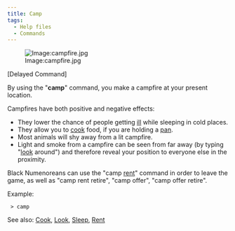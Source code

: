 ```yaml
---
title: Camp
tags:
  - Help files
  - Commands
---
```

<figure>
<img src="campfire.jpg" title="Image:campfire.jpg" />
<figcaption>Image:campfire.jpg</figcaption>
</figure>

\[Delayed Command\]

By using the "**camp**" command, you make a campfire at your present
location.

Campfires have both positive and negative effects:

- They lower the chance of people getting [ill](disease "wikilink")
  while sleeping in cold places.
- They allow you to [cook](cook "wikilink") food, if you are holding a
  [pan](pan "wikilink").
- Most animals will shy away from a lit campfire.
- Light and smoke from a campfire can be seen from far away (by typing
  "[look](look "wikilink") around") and therefore reveal your position
  to everyone else in the proximity.

Black Numenoreans can use the "camp [rent](rent "wikilink")" command in
order to leave the game, as well as "camp rent retire", "camp offer",
"camp offer retire".

Example:

` > camp`

See also: [Cook](Cook "wikilink"), [Look](Look "wikilink"),
[Sleep](Sleep "wikilink"), [Rent](Rent "wikilink")
